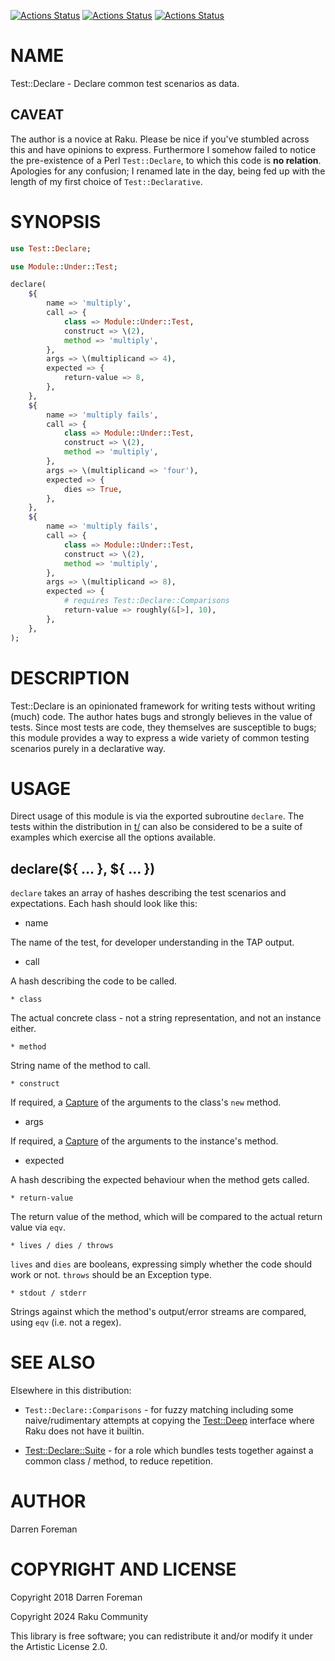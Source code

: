 [![Actions Status](https://github.com/raku-community-modules/Test-Declare/actions/workflows/linux.yml/badge.svg)](https://github.com/raku-community-modules/Test-Declare/actions) [![Actions Status](https://github.com/raku-community-modules/Test-Declare/actions/workflows/macos.yml/badge.svg)](https://github.com/raku-community-modules/Test-Declare/actions) [![Actions Status](https://github.com/raku-community-modules/Test-Declare/actions/workflows/windows.yml/badge.svg)](https://github.com/raku-community-modules/Test-Declare/actions)

NAME
====

Test::Declare - Declare common test scenarios as data.

CAVEAT
------

The author is a novice at Raku. Please be nice if you've stumbled across this and have opinions to express. Furthermore I somehow failed to notice the pre-existence of a Perl `Test::Declare`, to which this code is **no relation**. Apologies for any confusion; I renamed late in the day, being fed up with the length of my first choice of `Test::Declarative`.

SYNOPSIS
========

```raku
use Test::Declare;

use Module::Under::Test;

declare(
    ${
        name => 'multiply',
        call => {
            class => Module::Under::Test,
            construct => \(2),
            method => 'multiply',
        },
        args => \(multiplicand => 4),
        expected => {
            return-value => 8,
        },
    },
    ${
        name => 'multiply fails',
        call => {
            class => Module::Under::Test,
            construct => \(2),
            method => 'multiply',
        },
        args => \(multiplicand => 'four'),
        expected => {
            dies => True,
        },
    },
    ${
        name => 'multiply fails',
        call => {
            class => Module::Under::Test,
            construct => \(2),
            method => 'multiply',
        },
        args => \(multiplicand => 8),
        expected => {
            # requires Test::Declare::Comparisons
            return-value => roughly(&[>], 10),
        },
    },
);
```

DESCRIPTION
===========

Test::Declare is an opinionated framework for writing tests without writing (much) code. The author hates bugs and strongly believes in the value of tests. Since most tests are code, they themselves are susceptible to bugs; this module provides a way to express a wide variety of common testing scenarios purely in a declarative way.

USAGE
=====

Direct usage of this module is via the exported subroutine `declare`. The tests within the distribution in [t/](https://github.com/raku-community-modules/Test-Declare/tree/main/t) can also be considered to be a suite of examples which exercise all the options available.

declare(${ … }, ${ … })
-----------------------

`declare` takes an array of hashes describing the test scenarios and expectations. Each hash should look like this:

  * name

The name of the test, for developer understanding in the TAP output.

  * call

A hash describing the code to be called.

    * class

The actual concrete class - not a string representation, and not an instance either.

    * method

String name of the method to call.

    * construct

If required, a [Capture](https://docs.raku.org/type/Capture.html) of the arguments to the class's `new` method.

  * args

If required, a [Capture](https://docs.raku.org/type/Capture.html) of the arguments to the instance's method.

  * expected

A hash describing the expected behaviour when the method gets called.

    * return-value

The return value of the method, which will be compared to the actual return value via `eqv`.

    * lives / dies / throws

`lives` and `dies` are booleans, expressing simply whether the code should work or not. `throws` should be an Exception type.

    * stdout / stderr

Strings against which the method's output/error streams are compared, using `eqv` (i.e. not a regex).

SEE ALSO
========

Elsewhere in this distribution:

  * `Test::Declare::Comparisons` - for fuzzy matching including some naive/rudimentary attempts at copying the [Test::Deep](https://metacpan.org/pod/Test::Deep) interface where Raku does not have it builtin.

  * [Test::Declare::Suite](https://github.com/raku-community-modules/Test-Declare/tree/main/lib/Test/Declare/Suite.rakumod) - for a role which bundles tests together against a common class / method, to reduce repetition.

AUTHOR
======

Darren Foreman

COPYRIGHT AND LICENSE
=====================

Copyright 2018 Darren Foreman

Copyright 2024 Raku Community

This library is free software; you can redistribute it and/or modify it under the Artistic License 2.0.

